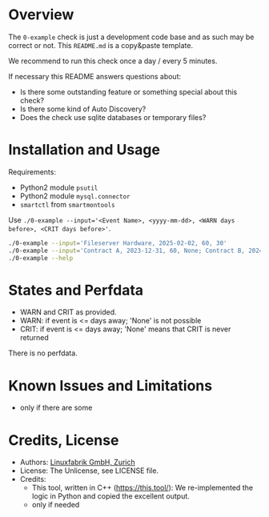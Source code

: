 # Overview

The `0-example` check is just a development code base and as such may be correct or not. This `README.md` is a copy&paste template.

We recommend to run this check once a day / every 5 minutes.

If necessary this README answers questions about:
* Is there some outstanding feature or something special about this check?
* Is there some kind of Auto Discovery?
* Does the check use sqlite databases or temporary files?


# Installation and Usage

Requirements:
* Python2 module `psutil`
* Python2 module `mysql.connector`
* `smartctl` from `smartmontools`


Use `./0-example --input='<Event Name>, <yyyy-mm-dd>, <WARN days before>, <CRIT days before>'`.

```bash
./0-example --input='Fileserver Hardware, 2025-02-02, 60, 30'
./0-example --input='Contract A, 2023-12-31, 60, None; Contract B, 2024-12-31, 30, 14;'
./0-example --help
```


# States and Perfdata

* WARN and CRIT as provided.
* WARN: if event is <= days away; 'None' is not possible
* CRIT: if event is <= days away; 'None' means that CRIT is never returned

There is no perfdata.


# Known Issues and Limitations

* only if there are some


# Credits, License

* Authors: [Linuxfabrik GmbH, Zurich](https://www.linuxfabrik.ch)
* License: The Unlicense, see LICENSE file.
* Credits:
  - This tool, written in C++ (https://this.tool/): We re-implemented the logic in Python and copied the excellent output.
  - only if needed
